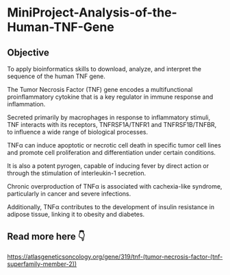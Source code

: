 # MiniProject-Analysis-of-the-Human-TNF-Gene
## Objective
To apply bioinformatics skills to download, analyze, and interpret the sequence of the human TNF gene.

The Tumor Necrosis Factor (TNF) gene encodes a multifunctional proinflammatory cytokine that is a key regulator in immune response and inflammation. 

Secreted primarily by macrophages in response to inflammatory stimuli, TNF interacts with its receptors, TNFRSF1A/TNFR1 and TNFRSF1B/TNFBR, to influence a wide range of biological processes.

TNFα can induce apoptotic or necrotic cell death in specific tumor cell lines and promote cell proliferation and differentiation under certain conditions. 

It is also a potent pyrogen, capable of inducing fever by direct action or through the stimulation of interleukin-1 secretion. 

Chronic overproduction of TNFα is associated with cachexia-like syndrome, particularly in cancer and severe infections. 

Additionally, TNFα contributes to the development of insulin resistance in adipose tissue, linking it to obesity and diabetes.
## Read more here 👇
https://atlasgeneticsoncology.org/gene/319/tnf-(tumor-necrosis-factor-(tnf-superfamily-member-2))
